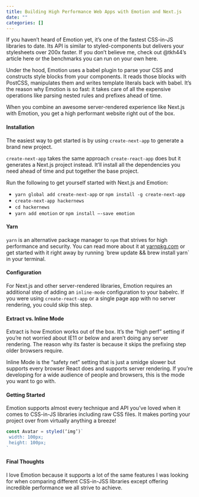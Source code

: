 ```yaml
---
title: Building High Performance Web Apps with Emotion and Next.js
date: ""
categories: []
---
```


If you haven’t heard of Emotion yet, it’s one of the fastest CSS-in-JS libraries to date. Its API is similar to styled-components but delivers your stylesheets over 200x faster. If you don’t believe me, check out @tkh44’s article here or the benchmarks you can run on your own here.

Under the hood, Emotion uses a babel plugin to parse your CSS and constructs style blocks from your components. It reads those blocks with PostCSS, manipulates them and writes template literals back with babel. It’s the reason why Emotion is so fast: it takes care of all the expensive operations like parsing nested rules and prefixes ahead of time.

When you combine an awesome server-rendered experience like Next.js with Emotion, you get a high performant website right out of the box.

#### Installation

The easiest way to get started is by using `create-next-app` to generate a brand new project.

`create-next-app` takes the same approach `create-react-app` does but it generates a Next.js project instead. It’ll install all the dependencies you need ahead of time and put together the base project.

Run the following to get yourself started with Next.js and Emotion:

- `yarn global add create-next-app` or `npm install -g create-next-app`
- `create-next-app hackernews`
- `cd hackernews`
- `yarn add emotion` or `npm install —-save emotion`

#### Yarn

`yarn` is an alternative package manager to `npm` that strives for high performance and security. You can read more about it at [yarnpkg.com](<[https://yarnpkg.com](https://yarnpkg.com)>) or get started with it right away by running `brew update && brew install yarn` in your terminal.

#### Configuration

For Next.js and other server-rendered libraries, Emotion requires an additional step of adding an `inline-mode` configuration to your babelrc. If you were using `create-react-app` or a single page app with no server rendering, you could skip this step.

#### Extract vs. Inline Mode

Extract is how Emotion works out of the box. It’s the “high perf” setting if you’re not worried about IE11 or below and aren’t doing any server rendering. The reason why its faster is because it skips the prefixing step older browsers require.

Inline Mode is the “safety net” setting that is just a smidge slower but supports every browser React does and supports server rendering. If you’re developing for a wide audience of people and browsers, this is the mode you want to go with.

#### Getting Started

Emotion supports almost every technique and API you’ve loved when it comes to CSS-in-JS libraries including raw CSS files. It makes porting your project over from virtually anything a breeze!

```javascript
const Avatar = styled(‘img’)`
 width: 100px;
 height: 100px;
`
```

#### Final Thoughts

I love Emotion because it supports a lot of the same features I was looking for when comparing different CSS-in-JSS libraries except offering incredible performance we all strive to achieve.

